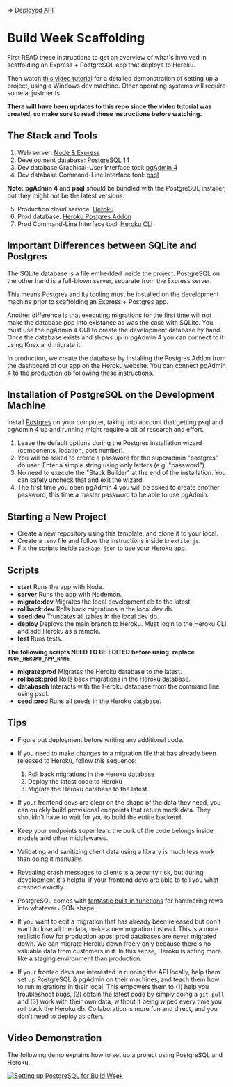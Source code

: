 => [Deployed API](https://bw-unit4-recipes.herokuapp.com/api/recipes)

# Build Week Scaffolding

First READ these instructions to get an overview of what's involved in scaffolding an Express + PostgreSQL app that deploys to Heroku.

Then watch [this video tutorial](https://bloomtech-1.wistia.com/medias/2625bl7sei) for a detailed demonstration of setting up a project, using a Windows dev machine. Other operating systems will require some adjustments.

**There will have been updates to this repo since the video tutorial was created, so make sure to read these instructions before watching.**

## The Stack and Tools

1. Web server: [Node & Express](https://expressjs.com/)
2. Development database: [PostgreSQL 14](https://www.postgresql.org/download/)
3. Dev database Graphical-User Interface tool: [pgAdmin 4](https://www.pgadmin.org/download/)
4. Dev database Command-Line Interface tool: [psql](https://www.postgresql.org/docs/14/app-psql.html)

**Note:** **pgAdmin 4** and **psql** should be bundled with the PostgreSQL installer, but they might not be the latest versions.

5. Production cloud service: [Heroku](https://id.heroku.com/login)
6. Prod database: [Heroku Postgres Addon](https://devcenter.heroku.com/articles/heroku-postgresql)
7. Prod Command-Line Interface tool: [Heroku CLI](https://devcenter.heroku.com/articles/heroku-cli)

## Important Differences between SQLite and Postgres

The SQLite database is a file embedded inside the project. PostgreSQL on the other hand is a full-blown server, separate from the Express server.

This means Postgres and its tooling must be installed on the development machine prior to scaffolding an Express + Postgres app.

Another difference is that executing migrations for the first time will not make the database pop into existance as was the case with SQLite. You must use the pgAdmin 4 GUI to create the development database by hand. Once the database exists and shows up in pgAdmin 4 you can connect to it using Knex and migrate it.

In production, we create the database by installing the Postgres Addon from the dashboard of our app on the Heroku website. You can connect pgAdmin 4 to the production db following [these instructions](https://stackoverflow.com/a/63046594/3895791).

## Installation of PostgreSQL on the Development Machine

Install [Postgres](https://www.postgresql.org/download/) on your computer, taking into account that getting psql and pgAdmin 4 up and running might require a bit of research and effort.

1. Leave the default options during the Postgres installation wizard (components, location, port number).
2. You will be asked to create a password for the superadmin "postgres" db user. Enter a simple string using only letters (e.g. "password").
3. No need to execute the "Stack Builder" at the end of the installation. You can safely uncheck that and exit the wizard.
4. The first time you open pgAdmin 4 you will be asked to create another password, this time a master password to be able to use pgAdmin.

## Starting a New Project

-   Create a new repository using this template, and clone it to your local.
-   Create a `.env` file and follow the instructions inside `knexfile.js`.
-   Fix the scripts inside `package.json` to use your Heroku app.

## Scripts

-   **start** Runs the app with Node.
-   **server** Runs the app with Nodemon.
-   **migrate:dev** Migrates the local development db to the latest.
-   **rollback:dev** Rolls back migrations in the local dev db.
-   **seed:dev** Truncates all tables in the local dev db.
-   **deploy** Deploys the main branch to Heroku. Must login to the Heroku CLI and add Heroku as a remote.
-   **test** Runs tests.

**The following scripts NEED TO BE EDITED before using: replace `YOUR_HEROKU_APP_NAME`**

-   **migrate:prod** Migrates the Heroku database to the latest.
-   **rollback:prod** Rolls back migrations in the Heroku database.
-   **databaseh** Interacts with the Heroku database from the command line using psql.
-   **seed:prod** Runs all seeds in the Heroku database.

## Tips

-   Figure out deployment before writing any additional code.

-   If you need to make changes to a migration file that has already been released to Heroku, follow this sequence:

    1. Roll back migrations in the Heroku database
    2. Deploy the latest code to Heroku
    3. Migrate the Heroku database to the latest

-   If your frontend devs are clear on the shape of the data they need, you can quickly build provisional endpoints that return mock data. They shouldn't have to wait for you to build the entire backend.

-   Keep your endpoints super lean: the bulk of the code belongs inside models and other middlewares.

-   Validating and sanitizing client data using a library is much less work than doing it manually.

-   Revealing crash messages to clients is a security risk, but during development it's helpful if your frontend devs are able to tell you what crashed exactly.

-   PostgreSQL comes with [fantastic built-in functions](https://hashrocket.com/blog/posts/faster-json-generation-with-postgresql) for hammering rows into whatever JSON shape.

-   If you want to edit a migration that has already been released but don't want to lose all the data, make a new migration instead. This is a more realistic flow for production apps: prod databases are never migrated down. We can migrate Heroku down freely only because there's no valuable data from customers in it. In this sense, Heroku is acting more like a staging environment than production.

-   If your fronted devs are interested in running the API locally, help them set up PostgreSQL & pgAdmin on their machines, and teach them how to run migrations in their local. This empowers them to (1) help you troubleshoot bugs, (2) obtain the latest code by simply doing a `git pull` and (3) work with their own data, without it being wiped every time you roll back the Heroku db. Collaboration is more fun and direct, and you don't need to deploy as often.

## Video Demonstration

The following demo explains how to set up a project using PostgreSQL and Heroku.

[![Setting up PostgreSQL for Build Week](https://tk-assets.lambdaschool.com/e43c6d1e-5ae8-4142-937b-b865d71925fb_unit-4-build-week-project-scaffolding.png)](https://bloomtech-1.wistia.com/medias/2625bl7sei)
